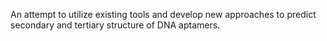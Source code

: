 An attempt to utilize existing tools and develop new approaches to predict secondary and tertiary structure of DNA aptamers.
